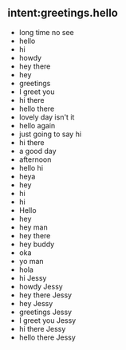 ## intent:greetings.hello
- long time no see
- hello
- hi
- howdy
- hey there
- hey
- greetings
- I greet you
- hi there
- hello there
- lovely day isn't it
- hello again
- just going to say hi
- hi there
- a good day
- afternoon
- hello hi
- heya
- hey
- hi
- hi
- Hello
- hey
- hey man
- hey there
- hey buddy
- oka
- yo man
- hola
- hi Jessy
- howdy Jessy
- hey there Jessy
- hey Jessy
- greetings Jessy
- I greet you Jessy
- hi there Jessy
- hello there Jessy
